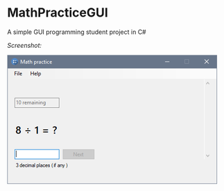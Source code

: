 # MathPracticeGUI
A simple GUI programming student project in C#

*Screenshot:*

![A screenshot of the Graphical User Interface](screenshot.PNG)
